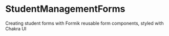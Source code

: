 # StudentManagementForms
Creating student forms with Formik reusable form components, styled with Chakra UI

